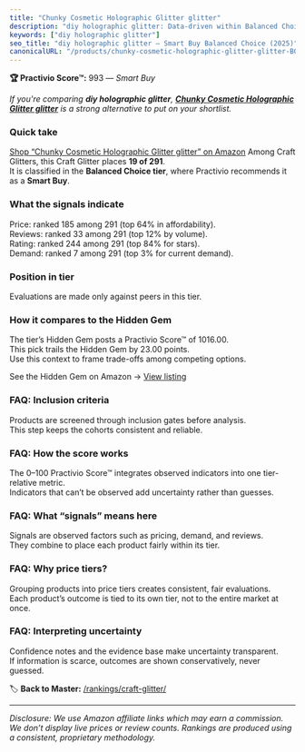 ```yaml
---
title: "Chunky Cosmetic Holographic Glitter glitter"
description: "diy holographic glitter: Data-driven within Balanced Choice ranking using the Practivio Score™. Positioned by quality, value, demand, findability, momentum."
keywords: ["diy holographic glitter"]
seo_title: "diy holographic glitter — Smart Buy Balanced Choice (2025)"
canonicalURL: "/products/chunky-cosmetic-holographic-glitter-glitter-B07YMZFZHR/"
---
```


**🏆 Practivio Score™:** 993 — _Smart Buy_


*If you're comparing **diy holographic glitter**, **[Chunky Cosmetic Holographic Glitter glitter](https://www.amazon.com/dp/B07YMZFZHR?tag=practivio-20)** is a strong alternative to put on your shortlist.*
### Quick take
[Shop “Chunky Cosmetic Holographic Glitter glitter” on Amazon](https://www.amazon.com/dp/B07YMZFZHR?tag=practivio-20)
Among Craft Glitters, this Craft Glitter places **19 of 291**.  
It is classified in the **Balanced Choice tier**, where Practivio recommends it as a **Smart Buy**.

### What the signals indicate
Price: ranked 185 among 291 (top 64% in affordability).  
Reviews: ranked 33 among 291 (top 12% by volume).  
Rating: ranked 244 among 291 (top 84% for stars).  
Demand: ranked 7 among 291 (top 3% for current demand).

### Position in tier
Evaluations are made only against peers in this tier.

### How it compares to the Hidden Gem
The tier’s Hidden Gem posts a Practivio Score™ of 1016.00.  
This pick trails the Hidden Gem by 23.00 points.  
Use this context to frame trade-offs among competing options.  

See the Hidden Gem on Amazon → [View listing](https://www.amazon.com/dp/B009WLPEJA?tag=practivio-20)

### FAQ: Inclusion criteria
Products are screened through inclusion gates before analysis.  
This step keeps the cohorts consistent and reliable.

### FAQ: How the score works
The 0–100 Practivio Score™ integrates observed indicators into one tier-relative metric.  
Indicators that can’t be observed add uncertainty rather than guesses.

### FAQ: What “signals” means here
Signals are observed factors such as pricing, demand, and reviews.  
They combine to place each product fairly within its tier.

### FAQ: Why price tiers?
Grouping products into price tiers creates consistent, fair evaluations.  
Each product’s outcome is tied to its own tier, not to the entire market at once.

### FAQ: Interpreting uncertainty
Confidence notes and the evidence base make uncertainty transparent.  
If information is scarce, outcomes are shown conservatively, never guessed.


🏷️ **Back to Master:** [/rankings/craft-glitter/](/rankings/craft-glitter/)

---
_Disclosure: We use Amazon affiliate links which may earn a commission. We don’t display live prices or review counts. Rankings are produced using a consistent, proprietary methodology._
